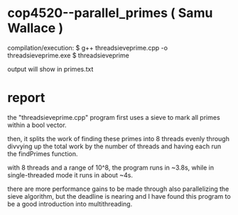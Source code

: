 # cop4520--parallel_primes        ( Samu Wallace )


compilation/execution:
$ g++ threadsieveprime.cpp -o threadsieveprime.exe
$ threadsieveprime

output will show in primes.txt

# report 

the "threadsieveprime.cpp" program first uses a sieve to mark all primes within a bool vector. 

then, it splits the work of finding these primes into 8 threads evenly through divvying up the total work by the number of threads
and having each run the findPrimes function.

with 8 threads and a range of 10^8, the program runs in ~3.8s, while in single-threaded mode it runs in about ~4s.

there are more performance gains to be made through also parallelizing the sieve algorithm, but the deadline is nearing and I
have found this program to be a good introduction into multithreading. 
